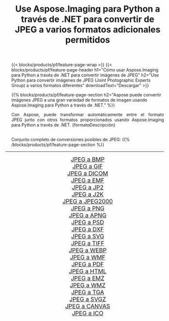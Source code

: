 ﻿---
title: Use Aspose.Imaging para Python a través de .NET para convertir de JPEG a varios formatos adicionales permitidos 
weight: 3920
url: /es/python-net/conversion/from/jpeg 
lang: es
langdirlevel: 2
locales: zh-hans,ja,it,ru,de,es,fr,nl,id,lt,pl,pt,vi,tr,ko,zh-hant,ar,hi,th,sv,cs,uk,he
description: Puede transformar rápidamente de JPEG(Joint Photographic Experts Group) a varios formatos usando Aspose.Imaging para Python a través de .NET.
---

{{< blocks/products/pf/feature-page-wrap >}}
{{< blocks/products/pf/feature-page-header h1="Cómo usar Aspose.Imaging para Python a través de .NET para convertir imágenes de JPEG" h2="Use Python para convertir imágenes de JPEG (Joint Photographic Experts Group) a varios formatos diferentes" downloadText="Descargar" >}}


{{% blocks/products/pf/feature-page-section  h2="Aspose puede convertir imágenes JPEG a una gran variedad de formatos de imagen usando Aspose.Imaging para Python a través de .NET." %}}
<p align=justify>Con Aspose, puede transformar automáticamente entre el formato JPEG junto con otros formatos proporcionados usando Aspose.Imaging para Python a través de .NET. {formatoDescripción}</p>
<br/>
Conjunto completo de conversiones posibles de JPEG:
{{% /blocks/products/pf/feature-page-section %}}
<div class="container-fluid productfamilypage bg-gray">
    <div class="convertypes bg-gray agp-content section">
        <div class="container">
		<hr style="margin-left:-20px;"/>
		<div class="row other-converters" style="gap: 10px;font-size: 19px;text-align:center;">
		    <div class='col-md-2 other-converter remove-lp remove-rp'><a href="/imaging/es/python-net/conversion/jpeg-to-bmp" style="padding:15px;">JPEG a BMP</a></div><div class='col-md-2 other-converter remove-lp remove-rp'><a href="/imaging/es/python-net/conversion/jpeg-to-gif" style="padding:15px;">JPEG a GIF</a></div><div class='col-md-2 other-converter remove-lp remove-rp'><a href="/imaging/es/python-net/conversion/jpeg-to-dicom" style="padding:15px;">JPEG a DICOM</a></div><div class='col-md-2 other-converter remove-lp remove-rp'><a href="/imaging/es/python-net/conversion/jpeg-to-emf" style="padding:15px;">JPEG a EMF</a></div><div class='col-md-2 other-converter remove-lp remove-rp'><a href="/imaging/es/python-net/conversion/jpeg-to-jp2" style="padding:15px;">JPEG a JP2</a></div><div class='col-md-2 other-converter remove-lp remove-rp'><a href="/imaging/es/python-net/conversion/jpeg-to-j2k" style="padding:15px;">JPEG a J2K</a></div><div class='col-md-2 other-converter remove-lp remove-rp'><a href="/imaging/es/python-net/conversion/jpeg-to-jpeg2000" style="padding:15px;">JPEG a JPEG2000</a></div><div class='col-md-2 other-converter remove-lp remove-rp'><a href="/imaging/es/python-net/conversion/jpeg-to-png" style="padding:15px;">JPEG a PNG</a></div><div class='col-md-2 other-converter remove-lp remove-rp'><a href="/imaging/es/python-net/conversion/jpeg-to-apng" style="padding:15px;">JPEG a APNG</a></div><div class='col-md-2 other-converter remove-lp remove-rp'><a href="/imaging/es/python-net/conversion/jpeg-to-psd" style="padding:15px;">JPEG a PSD</a></div><div class='col-md-2 other-converter remove-lp remove-rp'><a href="/imaging/es/python-net/conversion/jpeg-to-dxf" style="padding:15px;">JPEG a DXF</a></div><div class='col-md-2 other-converter remove-lp remove-rp'><a href="/imaging/es/python-net/conversion/jpeg-to-svg" style="padding:15px;">JPEG a SVG</a></div><div class='col-md-2 other-converter remove-lp remove-rp'><a href="/imaging/es/python-net/conversion/jpeg-to-tiff" style="padding:15px;">JPEG a TIFF</a></div><div class='col-md-2 other-converter remove-lp remove-rp'><a href="/imaging/es/python-net/conversion/jpeg-to-webp" style="padding:15px;">JPEG a WEBP</a></div><div class='col-md-2 other-converter remove-lp remove-rp'><a href="/imaging/es/python-net/conversion/jpeg-to-wmf" style="padding:15px;">JPEG a WMF</a></div><div class='col-md-2 other-converter remove-lp remove-rp'><a href="/imaging/es/python-net/conversion/jpeg-to-pdf" style="padding:15px;">JPEG a PDF</a></div><div class='col-md-2 other-converter remove-lp remove-rp'><a href="/imaging/es/python-net/conversion/jpeg-to-html" style="padding:15px;">JPEG a HTML</a></div><div class='col-md-2 other-converter remove-lp remove-rp'><a href="/imaging/es/python-net/conversion/jpeg-to-emz" style="padding:15px;">JPEG a EMZ</a></div><div class='col-md-2 other-converter remove-lp remove-rp'><a href="/imaging/es/python-net/conversion/jpeg-to-wmz" style="padding:15px;">JPEG a WMZ</a></div><div class='col-md-2 other-converter remove-lp remove-rp'><a href="/imaging/es/python-net/conversion/jpeg-to-tga" style="padding:15px;">JPEG a TGA</a></div><div class='col-md-2 other-converter remove-lp remove-rp'><a href="/imaging/es/python-net/conversion/jpeg-to-svgz" style="padding:15px;">JPEG a SVGZ</a></div><div class='col-md-2 other-converter remove-lp remove-rp'><a href="/imaging/es/python-net/conversion/jpeg-to-canvas" style="padding:15px;">JPEG a CANVAS</a></div><div class='col-md-2 other-converter remove-lp remove-rp'><a href="/imaging/es/python-net/conversion/jpeg-to-ico" style="padding:15px;">JPEG a ICO</a></div>
                </div>
        </div>
    </div>
</div>
<br/>

